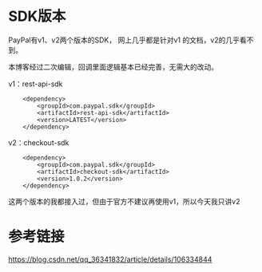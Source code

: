 # SDK版本

PayPal有v1、v2两个版本的SDK，
网上几乎都是针对v1 的文档，v2的几乎看不到。

本博客经过二次编辑，回调里面逻辑基本已经完善，无需大的改动。

v1：rest-api-sdk

		<dependency>
			<groupId>com.paypal.sdk</groupId>
			<artifactId>rest-api-sdk</artifactId>
			<version>LATEST</version>
		</dependency>

v2：checkout-sdk

		<dependency>
			<groupId>com.paypal.sdk</groupId>
			<artifactId>checkout-sdk</artifactId>
			<version>1.0.2</version>
		</dependency>

这两个版本的我都接入过，但由于官方不建议再使用v1，所以今天我只讲v2







# 参考链接

https://blog.csdn.net/qq_36341832/article/details/106334844
